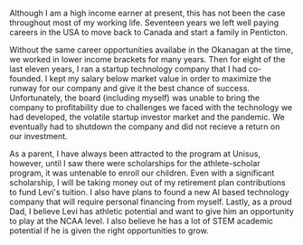 Although I am a high income earner at present, this has not been the case throughout most of my working life. Seventeen years we left well paying careers in the USA to move back to Canada and start a family in Penticton. 

Without the same career opportunities availabe in the Okanagan at the time, we worked in lower income brackets for many years. Then for eight of the last eleven years, I ran a startup technology company that I had co-founded. I kept my salary below market value in order to maximize the runway for our company and give it the best chance of success. Unfortunately, the board (including myself) was unable to bring the company to profitability due to challenges we faced with the technology we had developed, the volatile startup investor market and the pandemic. We eventually had to shutdown the company and did not recieve a return on our investment. 

As a parent, I have always been attracted to the program at Unisus, however, until I saw there were scholarships for the athlete-scholar program, it was untenable to enroll our children. Even with a significant scholarship, I will be taking money out of my retirement plan contributions to fund Levi's tuition. I also have plans to found a new AI based technology company that will require personal financing from myself. Lastly, as a proud Dad, I believe Levi has athletic potential and want to give him an opportunity to play at the NCAA level. I also believe he has a lot of STEM academic potential if he is given the right opportunities to grow.  